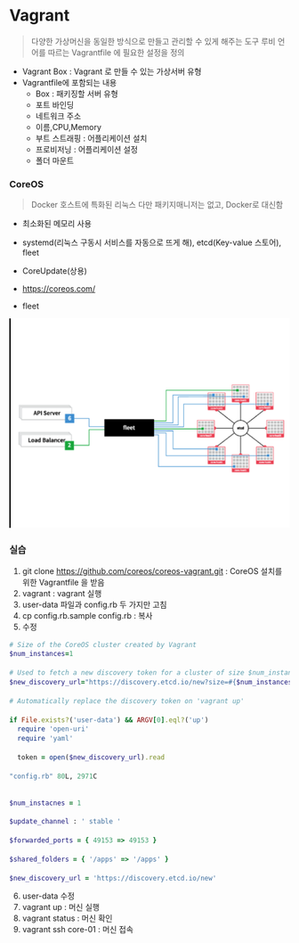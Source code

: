 # Vagrant

> 다양한 가상머신을 동일한 방식으로 만들고 관리할 수 있게 해주는 도구
> 루비 언어를 따르는 Vagrantfile 에 필요한 설정을 정의

- Vagrant Box : Vagrant 로 만들 수 있는 가상서버 유형
- Vagrantfile에 포함되는 내용
    - Box : 패키징할 서버 유형
    - 포트 바인딩 
    - 네트워크 주소
    - 이름,CPU,Memory
    - 부트 스트래핑 : 어플리케이션 설치
    - 프로비저닝 : 어플리케이션 설정
    - 폴더 마운트 
    
    
### CoreOS

> Docker 호스트에 특화된 리눅스
> 다만 패키지매니저는 없고, Docker로 대신함

- 최소화된 메모리 사용
- systemd(리눅스 구동시 서비스를 자동으로 뜨게 해), etcd(Key-value 스토어), fleet
- CoreUpdate(상용)
- https://coreos.com/


- fleet

![fleet](https://github.com/banziha104/DockerExample/blob/master/img/2week/fleet.png)

### 실습

1. git clone https://github.com/coreos/coreos-vagrant.git : CoreOS 설치를 위한 Vagrantfile 을 받음
2. vagrant : vagrant 실행
3. user-data 파일과 config.rb 두 가지만 고침
4. cp config.rb.sample config.rb : 복사
5. 수정

```ruby
# Size of the CoreOS cluster created by Vagrant
$num_instances=1

# Used to fetch a new discovery token for a cluster of size $num_instances
$new_discovery_url="https://discovery.etcd.io/new?size=#{$num_instances}"

# Automatically replace the discovery token on 'vagrant up'

if File.exists?('user-data') && ARGV[0].eql?('up')
  require 'open-uri'
  require 'yaml'

  token = open($new_discovery_url).read

"config.rb" 80L, 2971C

```

```ruby

$num_instacnes = 1

$update_channel : ' stable '

$forwarded_ports = { 49153 => 49153 }

$shared_folders = { '/apps' => '/apps' }

$new_discovery_url = 'https://discovery.etcd.io/new' 

```

6. user-data 수정
7. vagrant up : 머신 실행
8. vagrant status : 머신 확인
9. vagrant ssh core-01 : 머신 접속


